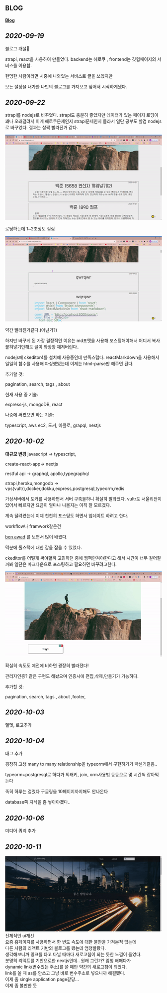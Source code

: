 ## BLOG 


**[Blog](http://woojong.xyz)**

*2020-09-19*
---
블로그 개설🎉

strapi, react을 사용하여 만들었다.
backend는 헤로쿠 , frontend는 깃헙페이지의 서비스를 이용함.

현명한 사람이라면 시중에 나와있는 서비스로 글을 쓰겠지만

모든 설정을 내가한 나만의 블로그를 가져보고 싶어서 시작하게됐다.

*2020-09-22*
---

strapi를 nodejs로 바꾸었다.
strapi도 충분히 좋았지만 
데이터가 있는 페이지 로딩이 꽤나 오래걸려서 이게 헤로쿠문제인지 
strapi문제인지 몰라서 일단 공부도 할겸 nodejs로 바꾸었다.
결과는 살짝 빨라진거 같다.

![strapi](_imgs/speed-strapi.gif)


로딩하는데 1~2초정도 걸림

![strapi](_imgs/speed-node.gif)


약간 빨라진거같다.(아닌가?)

하지만 바꾸게 된 가장 결정적인 이유는 md포맷을 사용해 포스팅해야해서
어디서 복사 붙혀넣기만해도 글이 와장창 깨져버린다..

nodejs에 ckeditor4를 설치해 사용중인데 만족스럽다.
reactMarkdown을 사용해서 일일히 함수를 사용해 파싱했었는데
이제는 html-parse만 해주면 된다.

추가할 것:


pagination, search, tags , about



현재 사용 중 기술:

express-js, mongoDB, react

나중에 써봤으면 하는 기술: 


typescript, aws ec2, 도커, 아폴로, grapql, nestjs


*2020-10-02*
---

**대규모 변경**
javascript -> typescript,

create-react-app-> nextjs

restful api -> graphql, apollo,typegraphql

strapi,heroku,mongodb -> vps(vultr),docker,dokku,express,postgresql,typeorm,redis



가상서버에서 도커를 사용하면서 서버 구축을하니 확실히 빨라졌다.
vultr도 서울리전이 있어서 빠르지만 요금이 얼마나 나올지는 아직 잘 모르겠다.

계속 달려왔는데  이제 천천히 포스팅도 하면서 업데이트 하려고 한다.

workflow나 framwork같은건  

[ben awad](https://www.youtube.com/watch?v=I6ypD7qv3Z8&ab_channel=BenAwad)
를 보면서 많이 배웠다.

덕분에 풀스택에 대한 감을 잡을 수 있었다.

ckeditor를 어떻게 써야할까 고민하던 중에 웹팩만져야한다고 해서
시간이 너무 길어질까봐 일단은 마크다운으로 포스팅하고 필요하면 바꾸려고한다.

![speed3](_imgs/speed3.gif)


확실히 속도도 예전에 비하면 굉장히 빨라졌다!

관리자인증? 같은 구현도 해놨으며 인증시에 편집,삭제,만들기가 가능하다.


추가할 것:

pagination, search, tags , about ,footer, 


*2020-10-03*
---
헬멧, 로고추가


*2020-10-04*
---

태그 추가 

굉장히 고생 many to many relationship을 typeorm에서 구현하기가 빡센거같음..

typeorm+postgresql로 하다가 외래키, join, orm사용법 등등으로 몇 시간씩 잡아먹는다 

족히 하루는 걸렸다 구글링을 10페이지까지해도 안나온다

database쪽 지식을 좀 쌓아야겠다..



*2020-10-06*
---
미디어 쿼리 추가

*2020-10-11*
---
![qwrr](_imgs/flwqrlwqro.gif)  
전체적인 ui개선  
요즘 홈페이지를 사용하면서 한 번도 속도에 대한 불만을 가져본적 없는데  
다른 사람의 리액트 기반의 블로그를 봤는데 엄청빨랐다.  
생각해보니까 링크를 타고 다닐 때마다 새로고침이 되는 듯한 느낌이 들었다.  
분명히 리액트를 기반으로한 nextjs인데.. 원래 그런가? 엄청 해매다가   
dynamic link(변수있는 주소)를 쓸 때만 약간의 새로고침이 되었다.  
link를 쓸 때 as를 안쓰고 그냥 바로 변수주소로 넣으니까 해결됐다.  
이제 좀 single application page같당...  
이제 좀 볼만한 듯